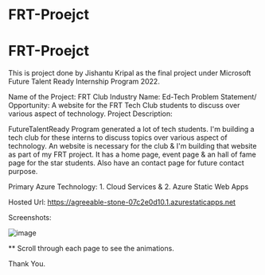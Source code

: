 # FRT-Proejct

# FRT-Proejct

This is project done by Jishantu Kripal as the final project under Microsoft Future Talent Ready Internship Program 2022. 

Name of the Project: FRT Club
Industry Name: Ed-Tech 
Problem Statement/ Opportunity: A website for the FRT Tech Club students to discuss over various aspect of technology.
Project Description: 

FutureTalentReady Program generated a lot of tech students. I'm building a tech club for these interns to discuss topics over various aspect of technology. An website is necessary for the club & I'm building that website as part of my FRT project.
It has a home page, event page & an hall of fame page for the star students. Also have an contact page for future contact purpose.

Primary Azure Technology: 1. Cloud Services & 2. Azure Static Web Apps

Hosted Url: https://agreeable-stone-07c2e0d10.1.azurestaticapps.net

Screenshots: 

![image](https://user-images.githubusercontent.com/88199221/176027537-960accaf-02b3-4013-a735-4738a9138870.png)


** Scroll through each page to see the animations.

Thank You.
